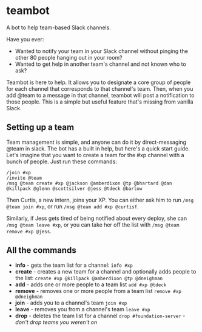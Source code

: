 teambot
=======
A bot to help team-based Slack channels.

Have you ever:

- Wanted to notify your team in your Slack channel without pinging the other 80 people hanging out in your room?
- Wanted to get help in another team's channel and not known who to ask?

Teambot is here to help. It allows you to designate a core group of people for each channel that corresponds to that channel's team. Then, when you add @team to a message in that channel, teambot will post a notification to those people. This is a simple but useful feature that's missing from vanilla Slack.

Setting up a team
-----------------
Team management is simple, and anyone can do it by direct-messaging @team in slack. The bot has a built in help, but here's a quick start guide. Let's imagine that you want to create a team for the #xp channel with a bunch of people. Just run these commands:

```
/join #xp
/invite @team
/msg @team create #xp @jackson @amberdixon @tp @bhartard @dan @killpack @glenn @scottsilver @jess @tdeck @barlow
```

Then Curtis, a new intern, joins your XP. You can either ask him to run `/msg @team join #xp`, or run `/msg @team add #xp @curtisf`.

Similarly, if Jess gets tired of being notified about every deploy, she can `/msg @team leave #xp`, or you can take her off the list with `/msg @team remove #xp @jess`.

All the commands
----------------
- **info** - gets the team list for a channel:
```info #xp```
- **create** - creates a new team for a channel and optionally adds people to the list:
```create #xp @killpack @amberdixon @tp @dneighman```
- **add** - adds one or more people to a team list
```add #xp @tdeck```
- **remove** - removes one or more people from a team list
```remove #xp @dneighman```
- **join** - adds you to a channel's team
```join #xp```
- **leave** - removes you from a channel's team
```leave #xp```
- **drop** - deletes the team list for a channel
```drop #foundation-server``` - *don't drop teams you weren't on*
